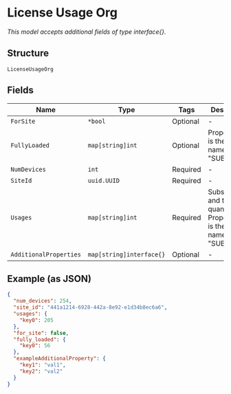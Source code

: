 
# License Usage Org

*This model accepts additional fields of type interface{}.*

## Structure

`LicenseUsageOrg`

## Fields

| Name | Type | Tags | Description |
|  --- | --- | --- | --- |
| `ForSite` | `*bool` | Optional | - |
| `FullyLoaded` | `map[string]int` | Optional | Property key is the service name (e.g. "SUB-MAN") |
| `NumDevices` | `int` | Required | - |
| `SiteId` | `uuid.UUID` | Required | - |
| `Usages` | `map[string]int` | Required | Subscriptions and their quantities. Property key is the service name (e.g. "SUB-MAN") |
| `AdditionalProperties` | `map[string]interface{}` | Optional | - |

## Example (as JSON)

```json
{
  "num_devices": 254,
  "site_id": "441a1214-6928-442a-8e92-e1d34b8ec6a6",
  "usages": {
    "key0": 205
  },
  "for_site": false,
  "fully_loaded": {
    "key0": 56
  },
  "exampleAdditionalProperty": {
    "key1": "val1",
    "key2": "val2"
  }
}
```

